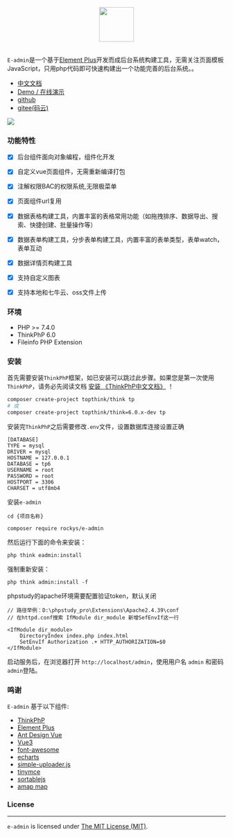<div align="center">
    <img src="http://rocky-git.gitee.io/e-admin-sites/static/logo.50c3504.png" height="80"> 
</div>
<br>
<p align=""><code>E-admin</code>是一个基于<a href="https://www.laravel-admin.org/" target="_blank">Element Plus</a>开发而成后台系统构建工具，无需关注页面模板JavaScript，只用php代码即可快速构建出一个功能完善的后台系统。。</p>


- [中文文档](http://rocky-git.gitee.io/e-admin-sites/#/zh-CN/component/installation)
- [Demo / 在线演示](https://eadmin.togy.com.cn)
- [github](https://github.com/rocky-git/E-admin)
- [gitee(码云)](https://gitee.com/rocky-git/eadmin)



![](http://rocky-git.gitee.io/e-admin-sites/static/theme-index-bg1.fed340c.png)




### 功能特性

- [x] 后台组件面向对象编程，组件化开发
- [x] 自定义vue页面组件，无需重新编译打包
- [x] 注解权限BAC的权限系统,无限极菜单
- [x] 页面组件url复用
- [x] 数据表格构建工具，内置丰富的表格常用功能（如拖拽排序、数据导出、搜索、快捷创建、批量操作等）
- [x] 数据表单构建工具，分步表单构建工具，内置丰富的表单类型，表单watch，表单互动
- [x] 数据详情页构建工具
- [x] 支持自定义图表
- [x] 支持本地和七牛云、oss文件上传


### 环境
 - PHP >= 7.4.0
 - ThinkPhP 6.0
 - Fileinfo PHP Extension

### 安装


首先需要安装`ThinkPhP`框架，如已安装可以跳过此步骤。如果您是第一次使用`ThinkPhP`，请务必先阅读文档 [安装 《ThinkPhP中文文档》](https://www.kancloud.cn/manual/thinkphp6_0/1037481) ！
```bash
composer create-project topthink/think tp
# 或
composer create-project topthink/think=6.0.x-dev tp
```

安装完`ThinkPhP`之后需要修改`.env`文件，设置数据库连接设置正确

```dotenv
[DATABASE]
TYPE = mysql
DRIVER = mysql
HOSTNAME = 127.0.0.1
DATABASE = tp6
USERNAME = root
PASSWORD = root
HOSTPORT = 3306
CHARSET = utf8mb4
```

安装`e-admin`


```
cd {项目名称}

composer require rockys/e-admin
```

然后运行下面的命令来安装：

```
php think eadmin:install
```

强制重新安装：

```
php think admin:install -f
```

phpstudy的apache环境需要配置验证token，默认关闭
```dotenv
// 路径举例：D:\phpstudy_pro\Extensions\Apache2.4.39\conf
// 在httpd.conf搜索 IfModule dir_module 新增SefEnvIf这一行

<IfModule dir_module>
    DirectoryIndex index.php index.html
    SetEnvIf Authorization .+ HTTP_AUTHORIZATION=$0
</IfModule>
```

启动服务后，在浏览器打开 `http://localhost/admin`，使用用户名 `admin` 和密码 `admin`登陆。




### 鸣谢
`E-admin` 基于以下组件:

+ [ThinkPhP](http://www.thinkphp.cn/)
+ [Element Plus](https://element-plus.gitee.io/)
+ [Ant Design Vue](https://2x.antdv.com/)
+ [Vue3](https://cn.vuejs.org/)
+ [font-awesome](http://fontawesome.io)
+ [echarts](https://echarts.apache.org/)
+ [simple-uploader.js](https://github.com/simple-uploader/Uploader)
+ [tinymce](https://www.tiny.cloud/)
+ [sortablejs](http://www.sortablejs.com/)
+ [amap map](https://www.amap.com/)


### License
------------
`e-admin` is licensed under [The MIT License (MIT)](LICENSE).
